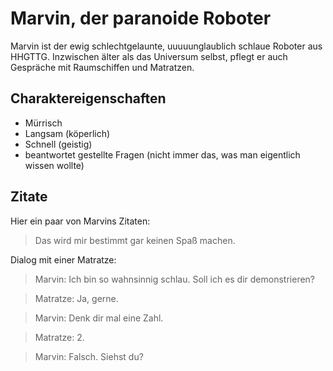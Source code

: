 # Marvin, der paranoide Roboter

Marvin ist der ewig schlechtgelaunte, uuuuunglaublich schlaue Roboter aus HHGTTG. Inzwischen älter als das Universum selbst, pflegt er auch Gespräche mit Raumschiffen und Matratzen.

## Charaktereigenschaften

* Mürrisch
* Langsam (köperlich)
* Schnell (geistig)
* beantwortet gestellte Fragen (nicht immer das, was man eigentlich wissen wollte)

## Zitate

Hier ein paar von Marvins Zitaten:

> Das wird mir bestimmt gar keinen Spaß machen.

Dialog mit einer Matratze:

> Marvin: Ich bin so wahnsinnig schlau. Soll ich es dir demonstrieren?

> Matratze: Ja, gerne.

> Marvin: Denk dir mal eine Zahl.

> Matratze: 2.

> Marvin: Falsch. Siehst du?

